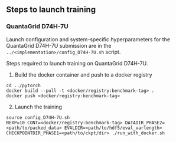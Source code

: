 ## Steps to launch training

### QuantaGrid D74H-7U

Launch configuration and system-specific hyperparameters for the QuantaGrid D74H-7U
submission are in the `../<implementation>/config_D74H-7U.sh` script.

Steps required to launch training on QuantaGrid D74H-7U.

1. Build the docker container and push to a docker registry

```
cd ../pytorch
docker build --pull -t <docker/registry:benchmark-tag> .
docker push <docker/registry:benchmark-tag>
```

2. Launch the training
```
source config_D74H-7U.sh 
NEXP=10 CONT=<docker/registry:benchmark-tag> DATADIR_PHASE2=<path/to/packed_data> EVALDIR=<path/to/hdf5/eval_varlength> CHECKPOINTDIR_PHASE1=<path/to/ckpt/dir> ./run_with_docker.sh

